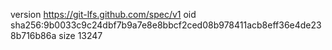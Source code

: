 version https://git-lfs.github.com/spec/v1
oid sha256:9b0033c9c24dbf7b9a7e8e8bbcf2ced08b978411acb8eff36e4de238b716b86a
size 13247
